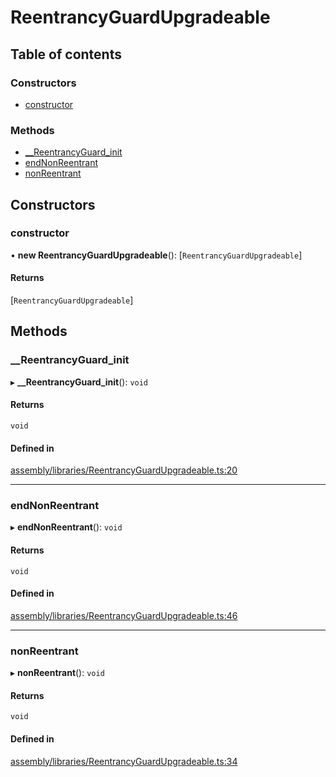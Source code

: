 # ReentrancyGuardUpgradeable

## Table of contents

### Constructors

- [constructor](#constructor)

### Methods

- [\_\_ReentrancyGuard\_init](#__reentrancyguard_init)
- [endNonReentrant](#endnonreentrant)
- [nonReentrant](#nonreentrant)

## Constructors

### constructor

• **new ReentrancyGuardUpgradeable**(): [`ReentrancyGuardUpgradeable`]

#### Returns

[`ReentrancyGuardUpgradeable`]

## Methods

### \_\_ReentrancyGuard\_init

▸ **__ReentrancyGuard_init**(): `void`

#### Returns

`void`

#### Defined in

[assembly/libraries/ReentrancyGuardUpgradeable.ts:20](https://github.com/dusaprotocol/v1-core-confidencial/blob/b44ea92/assembly/libraries/ReentrancyGuardUpgradeable.ts#L20)

___

### endNonReentrant

▸ **endNonReentrant**(): `void`

#### Returns

`void`

#### Defined in

[assembly/libraries/ReentrancyGuardUpgradeable.ts:46](https://github.com/dusaprotocol/v1-core-confidencial/blob/b44ea92/assembly/libraries/ReentrancyGuardUpgradeable.ts#L46)

___

### nonReentrant

▸ **nonReentrant**(): `void`

#### Returns

`void`

#### Defined in

[assembly/libraries/ReentrancyGuardUpgradeable.ts:34](https://github.com/dusaprotocol/v1-core-confidencial/blob/b44ea92/assembly/libraries/ReentrancyGuardUpgradeable.ts#L34)
